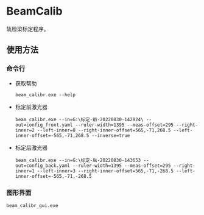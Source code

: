 # BeamCalib
轨检梁标定程序。
## 使用方法
### 命令行
- 获取帮助
  ```shell
  beam_calibr.exe --help
  ```
- 标定前激光器
  ```shell
  beam_calibr.exe --in=G:\标定-前-20220830-142824\ --out=config_front.yaml --ruler-width=1395 --meas-offset=295 --right-inner=2 --left-inner=0 --right-inner-offset=565,-71,268.5 --left-inner-offset=-565,-71,268.5 --inverse=true
  ```
- 标定后激光器
  ```shell
  beam_calibr.exe --in=G:\标定-后-20220830-143653 --out=config_back.yaml --ruler-width=1395 --meas-offset=295 --right-inner=1 --left-inner=3 --right-inner-offset=565,-71,-268.5 --left-inner-offset=-565,-71,-268.5
  ```
### 图形界面
  ```shell
  beam_calibr_gui.exe
  ```
